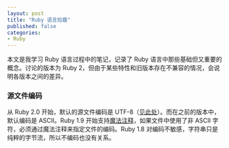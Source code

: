 ```yaml
---
layout: post
title: "Ruby 语言拾趣"
published: false
categories:
- Ruby
---
```


本文是我学习 Ruby 语言过程中的笔记，记录了 Ruby 语言中那些基础但又重要的概念。讨论的版本为 Ruby 2，但由于某些特性和旧版本存在不兼容的情况，会说明各版本之间的差异。

### 源文件编码
从 Ruby 2.0 开始，默认的源文件编码是 UTF-8（[见此处][1]）。而在之前的版本中，默认编码是 ASCII。Ruby 1.9 开始支持[魔法注释][2]，如果文件中使用了非 ASCII 字符，必须通过魔法注释来指定文件的编码。Ruby 1.8 对编码不敏感，字符串只是纯粹的字节流，所以不编码也没有关系。

[1]: https://bugs.ruby-lang.org/issues/6679
[2]: http://en.wikibooks.org/wiki/Ruby_Programming/Encoding#Using_Encodings
